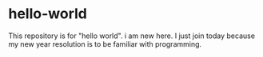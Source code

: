 # hello-world
This repository is for "hello world".
i am new here. I just join today because my new year resolution is to be familiar with programming.
